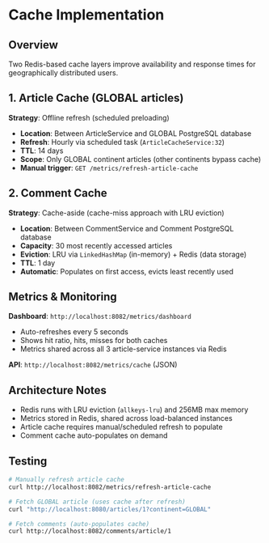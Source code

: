 # Cache Implementation

## Overview
Two Redis-based cache layers improve availability and response times for geographically distributed users.

## 1. Article Cache (GLOBAL articles)

**Strategy**: Offline refresh (scheduled preloading)

- **Location**: Between ArticleService and GLOBAL PostgreSQL database
- **Refresh**: Hourly via scheduled task (`ArticleCacheService:32`)
- **TTL**: 14 days
- **Scope**: Only GLOBAL continent articles (other continents bypass cache)
- **Manual trigger**: `GET /metrics/refresh-article-cache`

## 2. Comment Cache

**Strategy**: Cache-aside (cache-miss approach with LRU eviction)

- **Location**: Between CommentService and Comment PostgreSQL database
- **Capacity**: 30 most recently accessed articles
- **Eviction**: LRU via `LinkedHashMap` (in-memory) + Redis (data storage)
- **TTL**: 1 day
- **Automatic**: Populates on first access, evicts least recently used

## Metrics & Monitoring

**Dashboard**: `http://localhost:8082/metrics/dashboard`
- Auto-refreshes every 5 seconds
- Shows hit ratio, hits, misses for both caches
- Metrics shared across all 3 article-service instances via Redis

**API**: `http://localhost:8082/metrics/cache` (JSON)

## Architecture Notes

- Redis runs with LRU eviction (`allkeys-lru`) and 256MB max memory
- Metrics stored in Redis, shared across load-balanced instances
- Article cache requires manual/scheduled refresh to populate
- Comment cache auto-populates on demand

## Testing

```bash
# Manually refresh article cache
curl http://localhost:8082/metrics/refresh-article-cache

# Fetch GLOBAL article (uses cache after refresh)
curl "http://localhost:8080/articles/1?continent=GLOBAL"

# Fetch comments (auto-populates cache)
curl http://localhost:8082/comments/article/1
```